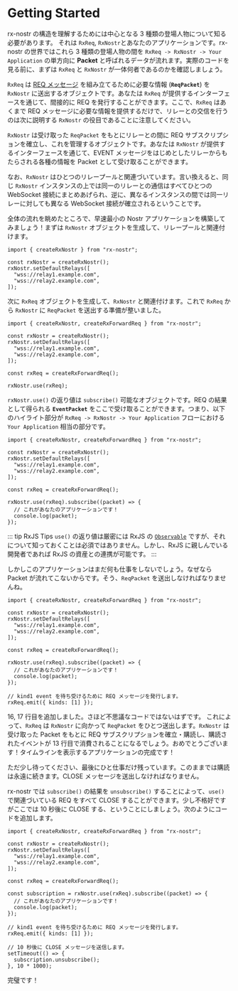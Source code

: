 # Getting Started

rx-nostr の構造を理解するためには中心となる 3 種類の登場人物について知る必要があります。 それは `RxReq`, `RxNostr`とあなたのアプリケーションです。rx-nostr の世界ではこれら 3 種類の登場人物の間を `RxReq -> RxNostr -> Your Application` の単方向に **Packet** と呼ばれるデータが流れます。実際のコードを見る前に、まずは `RxReq` と `RxNostr` が一体何者であるのかを確認しましょう。

`RxReq` は [REQ メッセージ](https://github.com/nostr-protocol/nips/blob/master/01.md#from-client-to-relay-sending-events-and-creating-subscriptions) を組み立てるために必要な情報 (**`ReqPacket`**) を `RxNostr` に送出するオブジェクトです。あなたは `RxReq` が提供するインターフェースを通じて、間接的に REQ を発行することができます。ここで、`RxReq` はあくまで REQ メッセージに必要な情報を提供するだけで、リレーとの交信を行うのは次に説明する `RxNostr` の役目であることに注意してください。

`RxNostr` は受け取った `ReqPacket` をもとにリレーとの間に REQ サブスクリプションを確立し、これを管理するオブジェクトです。あなたは `RxNostr` が提供するインターフェースを通じて、EVENT メッセージをはじめとしたリレーからもたらされる各種の情報を Packet として受け取ることができます。

なお、`RxNostr` はひとつのリレープールと関連づいています。言い換えると、同じ `RxNostr` インスタンスの上では同一のリレーとの通信はすべてひとつの WebSocket 接続にまとめあげられ、逆に、異なるインスタンスの間では同一リレーに対しても異なる WebSocket 接続が確立されるということです。

全体の流れを眺めたところで、早速最小の Nostr アプリケーションを構築してみましょう！まずは `RxNostr` オブジェクトを生成して、リレープールと関連付けます。

```ts:line-numbers
import { createRxNostr } from "rx-nostr";

const rxNostr = createRxNostr();
rxNostr.setDefaultRelays([
  "wss://relay1.example.com",
  "wss://relay2.example.com",
]);
```

次に `RxReq` オブジェクトを生成して、`RxNostr` と関連付けます。これで `RxReq` から `RxNostr` に `ReqPacket` を送出する準備が整いました。

```ts:line-numbers{9-11}
import { createRxNostr, createRxForwardReq } from "rx-nostr";

const rxNostr = createRxNostr();
rxNostr.setDefaultRelays([
  "wss://relay1.example.com",
  "wss://relay2.example.com",
]);

const rxReq = createRxForwardReq();

rxNostr.use(rxReq);
```

`rxNostr.use()` の返り値は `subscribe()` 可能なオブジェクトです。REQ の結果として得られる **`EventPacket`** をここで受け取ることができます。つまり、以下のハイライト部分が `RxReq -> RxNostr -> Your Application` フローにおける `Your Application` 相当の部分です。

```ts:line-numbers{12-13}
import { createRxNostr, createRxForwardReq } from "rx-nostr";

const rxNostr = createRxNostr();
rxNostr.setDefaultRelays([
  "wss://relay1.example.com",
  "wss://relay2.example.com",
]);

const rxReq = createRxForwardReq();

rxNostr.use(rxReq).subscribe((packet) => {
  // これがあなたのアプリケーションです！
  console.log(packet);
});
```

::: tip RxJS Tips
`use()` の返り値は厳密には RxJS の [`Observable`](https://rxjs.dev/guide/observable) ですが、それについて知っておくことは必須ではありません。しかし、RxJS に親しんでいる開発者であれば RxJS の資産との連携が可能です。
:::

しかしこのアプリケーションはまだ何も仕事をしないでしょう。なぜなら Packet が流れてこないからです。そう、`ReqPacket` を送出しなければなりませんね。

```ts:line-numbers{16-17}
import { createRxNostr, createRxForwardReq } from "rx-nostr";

const rxNostr = createRxNostr();
rxNostr.setDefaultRelays([
  "wss://relay1.example.com",
  "wss://relay2.example.com",
]);

const rxReq = createRxForwardReq();

rxNostr.use(rxReq).subscribe((packet) => {
  // これがあなたのアプリケーションです！
  console.log(packet);
});

// kind1 event を待ち受けるために REQ メッセージを発行します。
rxReq.emit({ kinds: [1] });
```

16, 17 行目を追加しました。さほど不思議なコードではないはずです。
これによって、`RxReq` は `RxNostr` に向かって `ReqPacket` をひとつ送出します。`RxNostr` は受け取った Packet をもとに REQ サブスクリプションを確立・購読し、購読されたイベントが 13 行目で消費されることになるでしょう。おめでとうございます！タイムラインを表示するアプリケーションの完成です！

ただ少し待ってください、最後にひと仕事だけ残っています。このままでは購読は永遠に続きます。CLOSE メッセージを送出しなければなりません。

rx-nostr では `subscribe()` の結果を `unsubscribe()` することによって、`use()` で関連づいている REQ をすべて CLOSE することができます。少し不格好ですがここでは 10 秒後に CLOSE する、ということにしましょう。次のようにコードを追加します。

```js:line-numbers{11,19-22}
import { createRxNostr, createRxForwardReq } from "rx-nostr";

const rxNostr = createRxNostr();
rxNostr.setDefaultRelays([
  "wss://relay1.example.com",
  "wss://relay2.example.com",
]);

const rxReq = createRxForwardReq();

const subscription = rxNostr.use(rxReq).subscribe((packet) => {
  // これがあなたのアプリケーションです！
  console.log(packet);
});

// kind1 event を待ち受けるために REQ メッセージを発行します。
rxReq.emit({ kinds: [1] });

// 10 秒後に CLOSE メッセージを送信します。
setTimeout(() => {
  subscription.unsubscribe();
}, 10 * 1000);
```

完璧です！
